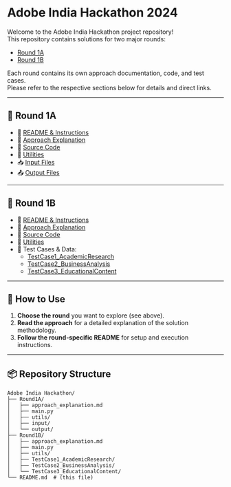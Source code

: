 # Adobe India Hackathon 2024

Welcome to the Adobe India Hackathon project repository!  
This repository contains solutions for two major rounds:

- [Round 1A](./Round1A/)
- [Round 1B](./Round1B/)

Each round contains its own approach documentation, code, and test cases.  
Please refer to the respective sections below for details and direct links.

---

## 📁 Round 1A

- 📄 [README & Instructions](./Round1A/README.md)  
- 🧠 [Approach Explanation](./Round1A/approach_explanation.md)  
- 🧾 [Source Code](./Round1A/main.py)  
- 🧰 [Utilities](./Round1A/utils/)  
- 📥 [Input Files](./Round1A/input/)  
- 📤 [Output Files](./Round1A/output/)

---

## 📁 Round 1B

- 📄 [README & Instructions](./Round1B/README.md)  
- 🧠 [Approach Explanation](./Round1B/approach_explanation.md)  
- 🧾 [Source Code](./Round1B/main.py)  
- 🧰 [Utilities](./Round1B/utils/)  
- 🧪 Test Cases & Data:  
  - [TestCase1_AcademicResearch](./Round1B/TestCase1_AcademicResearch/)  
  - [TestCase2_BusinessAnalysis](./Round1B/TestCase2_BusinessAnalysis/)  
  - [TestCase3_EducationalContent](./Round1B/TestCase3_EducationalContent/)

---

## 📝 How to Use

1. **Choose the round** you want to explore (see above).  
2. **Read the approach** for a detailed explanation of the solution methodology.  
3. **Follow the round-specific README** for setup and execution instructions.

---

## 📦 Repository Structure
```
Adobe India Hackathon/
├── Round1A/
│   ├── approach_explanation.md
│   ├── main.py
│   ├── utils/
│   ├── input/
│   └── output/
├── Round1B/
│   ├── approach_explanation.md
│   ├── main.py
│   ├── utils/
│   ├── TestCase1_AcademicResearch/
│   ├── TestCase2_BusinessAnalysis/
│   └── TestCase3_EducationalContent/
└── README.md  # (this file)
```
